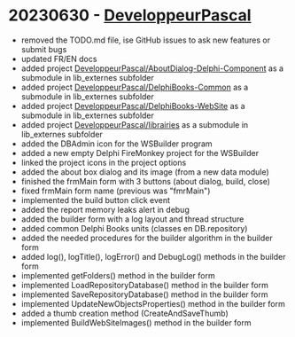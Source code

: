 # 20230630 - [DeveloppeurPascal](https://github.com/DeveloppeurPascal)

* removed the TODO.md file, ise GitHub issues to ask new features or submit bugs
* updated FR/EN docs
* added project [DeveloppeurPascal/AboutDialog-Delphi-Component](https://github.com/DeveloppeurPascal/AboutDialog-Delphi-Component) as a submodule in lib_externes subfolder
* added project [DeveloppeurPascal/DelphiBooks-Common](https://github.com/DeveloppeurPascal/DelphiBooks-Common) as a submodule in lib_externes subfolder
* added project [DeveloppeurPascal/DelphiBooks-WebSite](https://github.com/DeveloppeurPascal/DelphiBooks-WebSite) as a submodule in lib_externes subfolder
* added project [DeveloppeurPascal/librairies](https://github.com/DeveloppeurPascal/librairies) as a submodule in lib_externes subfolder
* added the DBAdmin icon for the WSBuilder program
* added a new empty Delphi FireMonkey project for the WSBuilder
* linked the project icons in the project options
* added the about box dialog and its image (from a new data module)
* finished the frmMain form with 3 buttons (about dialog, build, close)
* fixed frmMain form name (previous was "fmrMain")
* implemented the build button click event
* added the report memory leaks alert in debug
* added the builder form with a log layout and thread structure
* added common Delphi Books units (classes en DB.repository)
* added the needed procedures for the builder algorithm in the builder form
* added log(), logTitle(), logError() and DebugLog() methods in the builder form
* implemented getFolders() method in the builder form
* implemented LoadRepositoryDatabase() method in the builder form
* implemented SaveRepositoryDatabase() method in the builder form
* implemented UpdateNewObjectsProperties() method in the builder form
* added a thumb creation method (CreateAndSaveThumb)
* implemented BuildWebSiteImages() method in the builder form